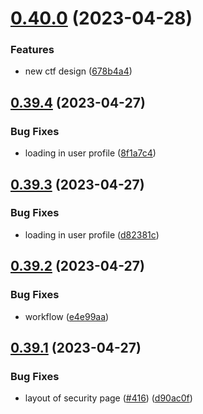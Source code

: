 # [0.40.0](https://github.com/thecyberworld/thecyberhub.org/compare/v0.39.4...v0.40.0) (2023-04-28)


### Features

* new ctf design ([678b4a4](https://github.com/thecyberworld/thecyberhub.org/commit/678b4a47dc1ec13fae789869cffbee6cf4b92987))



## [0.39.4](https://github.com/thecyberworld/thecyberhub.org/compare/v0.39.3...v0.39.4) (2023-04-27)


### Bug Fixes

* loading in user profile ([8f1a7c4](https://github.com/thecyberworld/thecyberhub.org/commit/8f1a7c4b56c7d71324bd4f982b993873485b641c))



## [0.39.3](https://github.com/thecyberworld/thecyberhub.org/compare/v0.39.2...v0.39.3) (2023-04-27)


### Bug Fixes

* loading in user profile ([d82381c](https://github.com/thecyberworld/thecyberhub.org/commit/d82381cc7d99b73d52a5ca5040b0fdfad73a2410))



## [0.39.2](https://github.com/thecyberworld/thecyberhub.org/compare/v0.39.1...v0.39.2) (2023-04-27)


### Bug Fixes

* workflow ([e4e99aa](https://github.com/thecyberworld/thecyberhub.org/commit/e4e99aaa56b51f3ff58d1833b0a7a28bb14f7784))



## [0.39.1](https://github.com/thecyberworld/thecyberhub.org/compare/v0.39.0...v0.39.1) (2023-04-27)


### Bug Fixes

* layout of security page ([#416](https://github.com/thecyberworld/thecyberhub.org/issues/416)) ([d90ac0f](https://github.com/thecyberworld/thecyberhub.org/commit/d90ac0febf61e04178a44eb081bc009acdd1e139))



